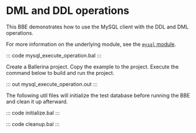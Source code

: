 # DML and DDL operations

This BBE demonstrates how to use the MySQL client with the DDL and  DML operations. 

For more information on the underlying module, see the [`mysql` module](https://lib.ballerina.io/ballerinax/mysql/latest/).

::: code mysql_execute_operation.bal :::

Create a Ballerina project. Copy the example to the project. Execute the command below to build and run the project.

::: out mysql_execute_operation.out :::

The following util files will initialize the test database before running the BBE and clean it up afterward.

::: code initialize.bal :::

::: code cleanup.bal :::
